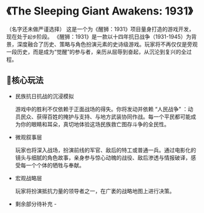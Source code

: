 # 《The Sleeping Giant Awakens: 1931》
（名字还未做严谨选择）
这是一个为《醒狮：1931》项目量身打造的游戏开发，现在处于`起步`阶段。
《醒狮：1931》是一款以十四年抗日战争（1931-1945）为背景，深度融合了历史、策略与角色扮演元素的史诗级游戏。玩家将不再仅仅是旁观一段历史，而是成为“觉醒”的参与者，亲历从屈辱到奋起，从沉沦到复兴的全过程。
## 📢核心玩法
- 民族抗日抗战的沉浸模拟

  游戏中的胜利不仅依赖于正面战场的得失。你将发动并依赖 “人民战争” ：动员民众、获得百姓的掩护与支持、与地方武装协同作战。每一个平民都可能成为你的眼睛和耳朵，真切地体验这场民族救亡图存斗争的全民性。
- 微观叙事层

  玩家也将深入战场，扮演前线的军官、敌后的特工或普通一兵。通过电影化的镜头与细腻的角色故事，亲身参与惊心动魄的战役、敌后渗透与情报破译，感受每一个个体的牺牲与奉献。
- 宏观战略层

  玩家将扮演抵抗力量的领导者之一，在广袤的战略地图上进行决策。
- 剩余部分待补充 -
